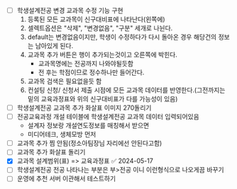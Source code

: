 - [ ] 학생설계전공 변경 교과목 수정 기능 구현
	1. 등록된 모든 교과목이 신구대비표에 나타난다(왼쪽에)
	2. 셀렉트옵션은 "삭제", "변경없음", "구분" 세개로 나뉜다.
	3. default는 변경없음이지만, 학생이 수정하다가 다시 돌아온 경우 해당건의 정보는 남아있게 된다.
	4. 교과목 추가 버튼은 행이 추가되는것이고 오른쪽에 박힌다.
		 - 교과목명에는 전공까지 나와야될듯함
		 - 전 후는 학점이므로 정수하나만 들어간다.
	5. 교과목 검색은 필요없을듯 함
	6. 컨설팅 신청/ 신청서 제출 시점에 모든 교과목 데이터를 반영한다.(그전까지는 밑의 교육과정표와 위의 신구대비표가 다를 가능성이 있음)
- [ ] 학생설계전공 교과목 추가 화살표 이미지 270돌리기
- [ ] 전공교육과정 개설 테이블에 학생설계전공 교과목 데이터 입력되어있음
	- 설계자 정보랑 개설연도정보를 매칭해서 받으면 
	- 미디어테크, 생체모방 먼저
- [ ] 교과목 추가 찜 안됨(정소아팀장님 자리에선 안된다고함)
- [ ] 교과목 추가 화살표 돌리기
- [x] 교과목 설계범위(표) => 교육과정표 ✅ 2024-05-17
- [ ] 학생설계전공 전공 나타나는 부분은 부>전공 이니 이런형식으로 나오게끔 바꾸기
- [ ] 운영에 추천 서버 이관해서 테스트하기